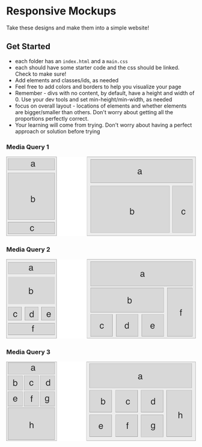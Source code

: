 # Responsive Mockups

Take these designs and make them into a simple website!

## Get Started

- each folder has an `index.html` and a `main.css`
- each should have some starter code and the css should be linked. Check to make sure!
- Add elements and classes/ids, as needed
- Feel free to add colors and borders to help you visualize your page
- Remember - divs with no content, by default, have a height and width of 0. Use your dev tools and set min-height/min-width, as needed
- focus on overall layout - locations of elements and whether elements are bigger/smaller than others. Don't worry about getting all the proportions perfectly correct.
- Your learning will come from trying. Don't worry about having a perfect approach or solution before trying


### Media Query 1


![](./imgs/r1.png)

### Media Query 2

![](./imgs/r2.png)

### Media Query 3

![](./imgs/r3.png)
